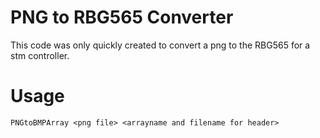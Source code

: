 # PNG to RBG565 Converter

This code was only quickly created to convert a png to the RBG565 for a stm controller.

# Usage
```
PNGtoBMPArray <png file> <arrayname and filename for header>
```
